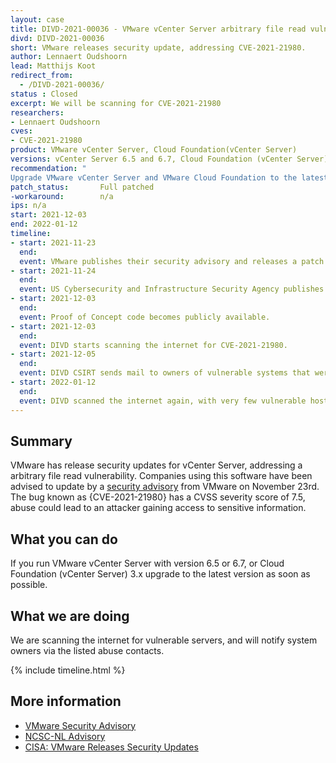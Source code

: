 ```yaml
---
layout: case
title: DIVD-2021-00036 - VMware vCenter Server arbitrary file read vulnerability
divd: DIVD-2021-00036
short: VMware releases security update, addressing CVE-2021-21980.
author: Lennaert Oudshoorn
lead: Matthijs Koot
redirect_from:
  - /DIVD-2021-00036/
status : Closed
excerpt: We will be scanning for CVE-2021-21980
researchers:
- Lennaert Oudshoorn
cves:
- CVE-2021-21980
product: VMware vCenter Server, Cloud Foundation(vCenter Server)
versions: vCenter Server 6.5 and 6.7, Cloud Foundation (vCenter Server) 3.x
recommendation: "
Upgrade VMware vCenter Server and VMware Cloud Foundation to the latest version"
patch_status:	 	Full patched
-workaround:		n/a
ips: n/a
start: 2021-12-03
end: 2022-01-12
timeline:
- start: 2021-11-23
  end:
  event: VMware publishes their security advisory and releases a patch.
- start: 2021-11-24
  end:
  event: US Cybersecurity and Infrastructure Security Agency publishes a security advisory.
- start: 2021-12-03
  end:
  event: Proof of Concept code becomes publicly available.
- start: 2021-12-03
  end:
  event: DIVD starts scanning the internet for CVE-2021-21980.
- start: 2021-12-05
  end:
  event: DIVD CSIRT sends mail to owners of vulnerable systems that were found.
- start: 2022-01-12
  end:
  event: DIVD scanned the internet again, with very few vulnerable hosts remaining this case can be closed.
---
```

## Summary

VMware has release security updates for vCenter Server, addressing a arbitrary file read vulnerability. Companies using this software have been advised to update by a [security advisory](https://www.vmware.com/security/advisories/VMSA-2021-0027.html) from VMware on November 23rd. The bug known as {CVE-2021-21980} has a CVSS severity score of 7.5, abuse could lead to an attacker gaining access to sensitive information.

## What you can do

If you run VMware vCenter Server with version 6.5 or 6.7, or Cloud Foundation (vCenter Server) 3.x upgrade to the latest version as soon as possible.

## What we are doing

We are scanning the internet for vulnerable servers, and will notify system owners via the listed abuse contacts.

{% include timeline.html %}

## More information
* [VMware  Security Advisory](https://www.vmware.com/security/advisories/VMSA-2021-0027.html)
* [NCSC-NL Advisory](https://www.ncsc.nl/actueel/advisory?id=NCSC-2021-1017)
* [CISA: VMware Releases Security Updates](https://us-cert.cisa.gov/ncas/current-activity/2021/11/24/vmware-releases-security-updates)
